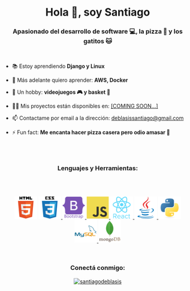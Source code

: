 <h1 align="center">Hola 👋, soy Santiago</h1>
<h3 align="center">Apasionado del desarrollo de software 💻, la pizza 🍕 y los gatitos 🐱</h3>
<br>

- 📚 Estoy aprendiendo **Django y Linux**

- 📖 Más adelante quiero aprender: **AWS, Docker**

- 🎲 Un hobby: **videojuegos 🎮 y basket 🏀**

- 👨‍💻 Mis proyectos están disponibles en: [[COMING SOON...]](#)

- 📫 Contactame por email a la dirección: [deblasissantiago@gmail.com](deblasissantiago@gmail.com)

- ⚡ Fun fact: **Me encanta hacer pizza casera pero odio amasar 🤔**

<br>
<br>


<h3 align="center">Lenguajes y Herramientas:</h3>
<br>
<br>
<p align="center">
  <a href="https://www.w3.org/html/" target="_blank" rel="noreferrer"
    ><img
      src="https://raw.githubusercontent.com/devicons/devicon/master/icons/html5/html5-original-wordmark.svg"
      alt="html5"
      width="60"
      height="60"
  /></a>
  <a href="https://www.w3schools.com/css/" target="_blank" rel="noreferrer">
    <img
      src="https://raw.githubusercontent.com/devicons/devicon/master/icons/css3/css3-original-wordmark.svg"
      alt="css3"
      width="60"
      height="60"
    />
  </a>
  <a href="https://getbootstrap.com" target="_blank" rel="noreferrer">
    <img
      src="https://raw.githubusercontent.com/devicons/devicon/master/icons/bootstrap/bootstrap-plain-wordmark.svg"
      alt="bootstrap"
      width="60"
      height="60"
    />
  </a>
  <a
    href="https://developer.mozilla.org/en-US/docs/Web/JavaScript"
    target="_blank"
    rel="noreferrer"
  >
    <img
      src="https://raw.githubusercontent.com/devicons/devicon/master/icons/javascript/javascript-original.svg"
      alt="javascript"
      width="60"
      height="60"
    />
  </a>
  <a href="https://reactjs.org/" target="_blank" rel="noreferrer">
    <img
      src="https://raw.githubusercontent.com/devicons/devicon/master/icons/react/react-original-wordmark.svg"
      alt="react"
      width="60"
      height="60"
    />
  </a>
  <a href="https://www.java.com" target="_blank" rel="noreferrer">
    <img
      src="https://raw.githubusercontent.com/devicons/devicon/master/icons/java/java-original.svg"
      alt="java"
      width="60"
      height="60"
    />
  </a>
  <a href="https://www.python.org" target="_blank" rel="noreferrer">
    <img
      src="https://raw.githubusercontent.com/devicons/devicon/master/icons/python/python-original.svg"
      alt="python"
      width="60"
      height="60"
    />
  </a>
  <a href="https://www.mysql.com/" target="_blank" rel="noreferrer">
    <img
      src="https://raw.githubusercontent.com/devicons/devicon/master/icons/mysql/mysql-original-wordmark.svg"
      alt="mysql"
      width="60"
      height="60"
    />
  </a>
  <a href="https://www.mongodb.com/" target="_blank" rel="noreferrer">
    <img
      src="https://raw.githubusercontent.com/devicons/devicon/master/icons/mongodb/mongodb-original-wordmark.svg"
      alt="mongodb"
      width="60"
      height="60"
    />
  </a>
</p>

<br>


<h3 align="center">Conectá conmigo:</h3>
<p align="center">
<a href="https://linkedin.com/in/santiagodeblasis" target="blank"><img align="center" src="https://raw.githubusercontent.com/rahuldkjain/github-profile-readme-generator/master/src/images/icons/Social/linked-in-alt.svg" alt="santiagodeblasis" height="30" width="40" /></a>
</p>

<br>
<br>



